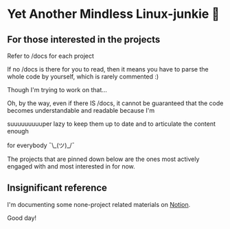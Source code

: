 # Yet Another Mindless Linux-junkie :zany_face:


## For those interested in the projects

Refer to /docs for each project

If no /docs is there for you to read, then it means you have to parse the whole code by yourself, which is rarely commented :)

Though I'm trying to work on that...

Oh, by the way, even if there IS /docs, it cannot be guaranteed that the code becomes  understandable and readable because I'm

suuuuuuuuuper lazy to keep them up to date and to articulate the content enough

for everybody ¯\\\_(ツ)_/¯

The projects that are pinned down below are the ones most actively engaged with and most interested in for now.


## Insignificant reference

I'm documenting some none-project related materials on [Notion](https://seantyworkint.notion.site/SINT-4777f63cfb4e47f3952cfad456520275?pvs=4).


Good day!





